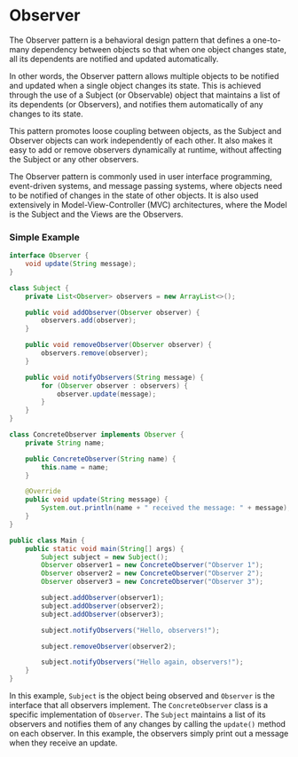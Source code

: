 # Observer
The Observer pattern is a behavioral design pattern that defines a one-to-many dependency between objects so that when one object changes state, all its dependents are notified and updated automatically.

In other words, the Observer pattern allows multiple objects to be notified and updated when a single object changes its state. This is achieved through the use of a Subject (or Observable) object that maintains a list of its dependents (or Observers), and notifies them automatically of any changes to its state.

This pattern promotes loose coupling between objects, as the Subject and Observer objects can work independently of each other. It also makes it easy to add or remove observers dynamically at runtime, without affecting the Subject or any other observers.

The Observer pattern is commonly used in user interface programming, event-driven systems, and message passing systems, where objects need to be notified of changes in the state of other objects. It is also used extensively in Model-View-Controller (MVC) architectures, where the Model is the Subject and the Views are the Observers.

### Simple Example
```java
interface Observer {
    void update(String message);
}

class Subject {
    private List<Observer> observers = new ArrayList<>();

    public void addObserver(Observer observer) {
        observers.add(observer);
    }

    public void removeObserver(Observer observer) {
        observers.remove(observer);
    }

    public void notifyObservers(String message) {
        for (Observer observer : observers) {
            observer.update(message);
        }
    }
}

class ConcreteObserver implements Observer {
    private String name;

    public ConcreteObserver(String name) {
        this.name = name;
    }

    @Override
    public void update(String message) {
        System.out.println(name + " received the message: " + message);
    }
}

public class Main {
    public static void main(String[] args) {
        Subject subject = new Subject();
        Observer observer1 = new ConcreteObserver("Observer 1");
        Observer observer2 = new ConcreteObserver("Observer 2");
        Observer observer3 = new ConcreteObserver("Observer 3");

        subject.addObserver(observer1);
        subject.addObserver(observer2);
        subject.addObserver(observer3);

        subject.notifyObservers("Hello, observers!");

        subject.removeObserver(observer2);

        subject.notifyObservers("Hello again, observers!");
    }
}
```
In this example, `Subject` is the object being observed and `Observer` is the interface that all observers implement. The `ConcreteObserver` class is a specific implementation of `Observer`. The `Subject` maintains a list of its observers and notifies them of any changes by calling the `update()` method on each observer. In this example, the observers simply print out a message when they receive an update.